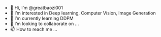 - 👋 Hi, I’m @greatbaozi001
- 👀 I’m interested in Deep learning, Computer Vision, Image Generation
- 🌱 I’m currently learning DDPM
- 💞️ I’m looking to collaborate on ...
- 📫 How to reach me ...

<!---
greatbaozi001/greatbaozi001 is a ✨ special ✨ repository because its `README.md` (this file) appears on your GitHub profile.
You can click the Preview link to take a look at your changes.
--->
